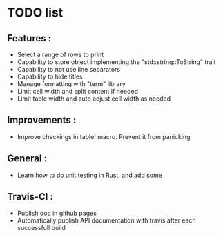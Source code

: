 # TODO list

## Features :
* Select a range of rows to print
* Capability to store object implementing the "std::string::ToString" trait
* Capability to not use line separators 
* Capability to hide titles
* Manage formatting with "term" library
* Limit cell width and split content if needed
* Limit table width and auto adjust cell width as needed

## Improvements :
* Improve checkings in table! macro. Prevent it from panicking

## General :
* Learn how to do unit testing in Rust, and add some

## Travis-CI :
* Publish doc in github pages
* Automatically publish API documentation with travis after each successfull build
